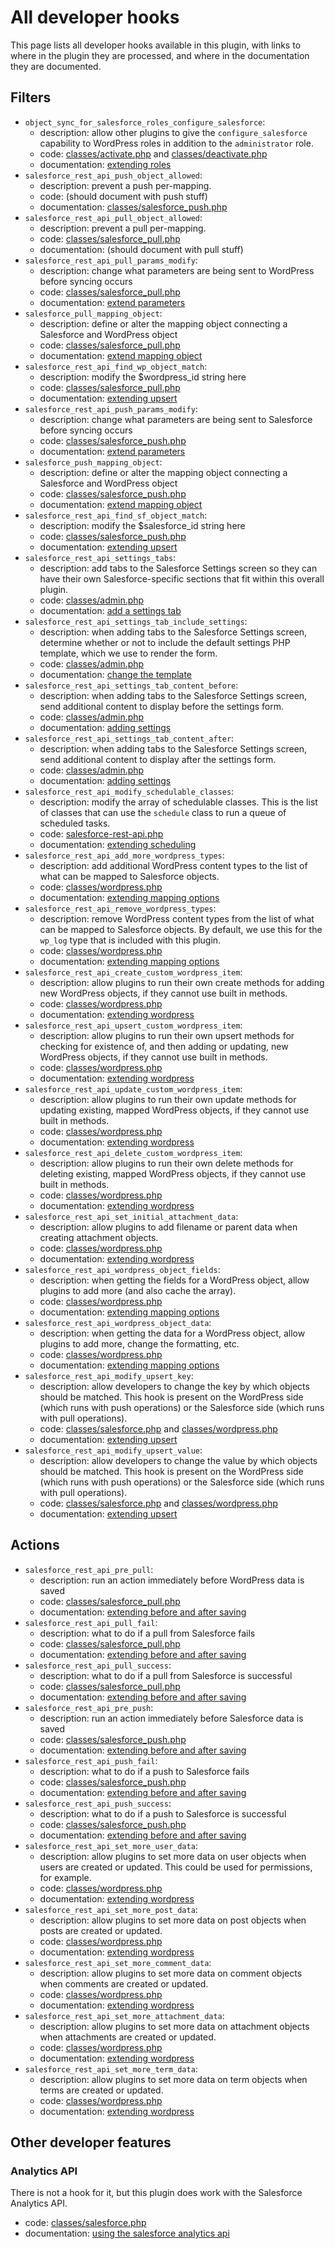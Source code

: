 # All developer hooks

This page lists all developer hooks available in this plugin, with links to where in the plugin they are processed, and where in the documentation they are documented.

## Filters

- `object_sync_for_salesforce_roles_configure_salesforce`:
    - description: allow other plugins to give the `configure_salesforce` capability to WordPress roles in addition to the `administrator` role.
    - code: [classes/activate.php](../classes/activate.php) and [classes/deactivate.php](../classes/deactivate.php)
    - documentation: [extending roles](./docs/extending-roles.md)
- `salesforce_rest_api_push_object_allowed`:
    - description: prevent a push per-mapping.
    - code: (should document with push stuff)
    - documentation: [classes/salesforce_push.php](../classes/salesforce_push.php)
- `salesforce_rest_api_pull_object_allowed`:
    - description: prevent a pull per-mapping.
    - code: [classes/salesforce_pull.php](../classes/salesforce_pull.php)
    - documentation: (should document with pull stuff)
- `salesforce_rest_api_pull_params_modify`:
    - description: change what parameters are being sent to WordPress before syncing occurs
    - code: [classes/salesforce_pull.php](../classes/salesforce_pull.php)
    - documentation: [extend parameters](extending-parameters.md#salesforce-push)
- `salesforce_pull_mapping_object`:
    - description: define or alter the mapping object connecting a Salesforce and WordPress object
    - code: [classes/salesforce_pull.php](../classes/salesforce_pull.php)
    - documentation: [extend mapping object](./extending-mapping-object.md#salesforce-pull)
- `salesforce_rest_api_find_wp_object_match`:
    - description: modify the $wordpress_id string here
    - code: [classes/salesforce_pull.php](../classes/salesforce_pull.php)
    - documentation: [extending upsert](./extending-upsert.md#make-a-custom-function-for-matching-items)
- `salesforce_rest_api_push_params_modify`:
    - description: change what parameters are being sent to Salesforce before syncing occurs
    - code: [classes/salesforce_push.php](../classes/salesforce_push.php)
    - documentation: [extend parameters](extending-parameters.md#salesforce-push)
- `salesforce_push_mapping_object`:
    - description: define or alter the mapping object connecting a Salesforce and WordPress object
    - code: [classes/salesforce_push.php](../classes/salesforce_push.php)
    - documentation: [extend mapping object](./extending-mapping-object.md#salesforce-push)
- `salesforce_rest_api_find_sf_object_match`:
    - description: modify the $salesforce_id string here
    - code: [classes/salesforce_push.php](../classes/salesforce_push.php)
    - documentation: [extending upsert](./extending-upsert.md#make-a-custom-function-for-matching-items)
- `salesforce_rest_api_settings_tabs`:
    - description: add tabs to the Salesforce Settings screen so they can have their own Salesforce-specific sections that fit within this overall plugin.
    - code: [classes/admin.php](../classes/admin.php)
    - documentation: [add a settings tab](./docs/adding-settings.md#add-a-settings-tab)
- `salesforce_rest_api_settings_tab_include_settings`:
    - description: when adding tabs to the Salesforce Settings screen, determine whether or not to include the default settings PHP template, which we use to render the form.
    - code: [classes/admin.php](../classes/admin.php)
    - documentation: [change the template](./docs/adding-settings.md#change-the-template)
- `salesforce_rest_api_settings_tab_content_before`:
    - description: when adding tabs to the Salesforce Settings screen, send additional content to display before the settings form.
    - code: [classes/admin.php](../classes/admin.php)
    - documentation: [adding settings](./docs/adding-settings.md#add-content-to-a-tab)
- `salesforce_rest_api_settings_tab_content_after`:
    - description: when adding tabs to the Salesforce Settings screen, send additional content to display after the settings form.
    - code: [classes/admin.php](../classes/admin.php)
    - documentation: [adding settings](./docs/adding-settings.md#add-content-to-a-tab)
- `salesforce_rest_api_modify_schedulable_classes`:
    - description: modify the array of schedulable classes. This is the list of classes that can use the `schedule` class to run a queue of scheduled tasks.
    - code: [salesforce-rest-api.php](../../salesforce-rest-api.php)
    - documentation: [extending scheduling](./extending-scheduling.md)
- `salesforce_rest_api_add_more_wordpress_types`:
    - description: add additional WordPress content types to the list of what can be mapped to Salesforce objects.
    - code: [classes/wordpress.php](../classes/wordpress.php)
    - documentation: [extending mapping options](./extending-mapping-options.md#available-wordpress-objects)
- `salesforce_rest_api_remove_wordpress_types`:
    - description: remove WordPress content types from the list of what can be mapped to Salesforce objects. By default, we use this for the `wp_log` type that is included with this plugin.
    - code: [classes/wordpress.php](../classes/wordpress.php)
    - documentation: [extending mapping options](./extending-mapping-options.md#available-wordpress-objects)
- `salesforce_rest_api_create_custom_wordpress_item`:
    - description: allow plugins to run their own create methods for adding new WordPress objects, if they cannot use built in methods.
    - code: [classes/wordpress.php](../classes/wordpress.php)
    - documentation: [extending wordpress](./extending-wordpress.md#working-with-custom-objects)
- `salesforce_rest_api_upsert_custom_wordpress_item`:
    - description: allow plugins to run their own upsert methods for checking for existence of, and then adding or updating, new WordPress objects, if they cannot use built in methods.
    - code: [classes/wordpress.php](../classes/wordpress.php)
    - documentation: [extending wordpress](./extending-wordpress.md#working-with-custom-objects)
- `salesforce_rest_api_update_custom_wordpress_item`:
    - description: allow plugins to run their own update methods for updating existing, mapped WordPress objects, if they cannot use built in methods.
    - code: [classes/wordpress.php](../classes/wordpress.php)
    - documentation: [extending wordpress](./extending-wordpress.md#working-with-custom-objects)
- `salesforce_rest_api_delete_custom_wordpress_item`:
    - description: allow plugins to run their own delete methods for deleting existing, mapped WordPress objects, if they cannot use built in methods.
    - code: [classes/wordpress.php](../classes/wordpress.php)
    - documentation: [extending wordpress](./extending-wordpress.md#working-with-custom-objects)
- `salesforce_rest_api_set_initial_attachment_data`:
    - description: allow plugins to add filename or parent data when creating attachment objects.
    - code: [classes/wordpress.php](../classes/wordpress.php)
    - documentation: [extending wordpress](./extending-wordpress.md#for-attachments)
- `salesforce_rest_api_wordpress_object_fields`:
    - description: when getting the fields for a WordPress object, allow plugins to add more (and also cache the array).
    - code: [classes/wordpress.php](../classes/wordpress.php)
    - documentation: [extending mapping options](./extending-mapping-options.md#available-wordpress-fields)
- `salesforce_rest_api_wordpress_object_data`:
    - description: when getting the data for a WordPress object, allow plugins to add more, change the formatting, etc.
    - code: [classes/wordpress.php](../classes/wordpress.php)
    - documentation: [extending mapping options](./extending-mapping-options.md#wordpress-object-data)
- `salesforce_rest_api_modify_upsert_key`:
    - description: allow developers to change the key by which objects should be matched. This hook is present on the WordPress side (which runs with push operations) or the Salesforce side (which runs with pull operations).
    - code: [classes/salesforce.php](../classes/salesforce.php) and [classes/wordpress.php](../classes/wordpress.php)
    - documentation: [extending upsert](./extending-upsert.md#change-the-key-or-value-for-the-upsert-match)
- `salesforce_rest_api_modify_upsert_value`:
    - description: allow developers to change the value by which objects should be matched. This hook is present on the WordPress side (which runs with push operations) or the Salesforce side (which runs with pull operations).
    - code: [classes/salesforce.php](../classes/salesforce.php) and [classes/wordpress.php](../classes/wordpress.php)
    - documentation: [extending upsert](./extending-upsert.md#change-the-key-or-value-for-the-upsert-match)

## Actions

- `salesforce_rest_api_pre_pull`:
    - description: run an action immediately before WordPress data is saved
    - code: [classes/salesforce_pull.php](../classes/salesforce_pull.php)
    - documentation: [extending before and after saving](./extending-before-and-after-saving.md#salesforce-pull)
- `salesforce_rest_api_pull_fail`:
    - description: what to do if a pull from Salesforce fails
    - code: [classes/salesforce_pull.php](../classes/salesforce_pull.php)
    - documentation: [extending before and after saving](./extending-before-and-after-saving.md#salesforce-pull)
- `salesforce_rest_api_pull_success`:
    - description: what to do if a pull from Salesforce is successful
    - code: [classes/salesforce_pull.php](../classes/salesforce_pull.php)
    - documentation: [extending before and after saving](./extending-before-and-after-saving.md#salesforce-pull)
- `salesforce_rest_api_pre_push`:
    - description: run an action immediately before Salesforce data is saved
    - code: [classes/salesforce_push.php](../classes/salesforce_push.php)
    - documentation: [extending before and after saving](./extending-before-and-after-saving.md#salesforce-push)
- `salesforce_rest_api_push_fail`:
    - description: what to do if a push to Salesforce fails
    - code: [classes/salesforce_push.php](../classes/salesforce_push.php)
    - documentation: [extending before and after saving](./extending-before-and-after-saving.md#salesforce-push)
- `salesforce_rest_api_push_success`:
    - description: what to do if a push to Salesforce is successful
    - code: [classes/salesforce_push.php](../classes/salesforce_push.php)
    - documentation: [extending before and after saving](./extending-before-and-after-saving.md#salesforce-push)
- `salesforce_rest_api_set_more_user_data`:
    - description: allow plugins to set more data on user objects when users are created or updated. This could be used for permissions, for example.
    - code: [classes/wordpress.php](../classes/wordpress.php)
    - documentation: [extending wordpress](./extending-wordpress.md#doing-more-with-default-objects)
- `salesforce_rest_api_set_more_post_data`:
    - description: allow plugins to set more data on post objects when posts are created or updated.
    - code: [classes/wordpress.php](../classes/wordpress.php)
    - documentation: [extending wordpress](./extending-wordpress.md#doing-more-with-default-objects)
- `salesforce_rest_api_set_more_comment_data`:
    - description: allow plugins to set more data on comment objects when comments are created or updated.
    - code: [classes/wordpress.php](../classes/wordpress.php)
    - documentation: [extending wordpress](./extending-wordpress.md#doing-more-with-default-objects)
- `salesforce_rest_api_set_more_attachment_data`:
    - description: allow plugins to set more data on attachment objects when attachments are created or updated.
    - code: [classes/wordpress.php](../classes/wordpress.php)
    - documentation: [extending wordpress](./extending-wordpress.md#doing-more-with-default-objects)
- `salesforce_rest_api_set_more_term_data`:
    - description: allow plugins to set more data on term objects when terms are created or updated.
    - code: [classes/wordpress.php](../classes/wordpress.php)
    - documentation: [extending wordpress](./extending-wordpress.md#doing-more-with-default-objects)

## Other developer features

### Analytics API

There is not a hook for it, but this plugin does work with the Salesforce Analytics API.

- code: [classes/salesforce.php](../classes/salesforce.php)
- documentation: [using the salesforce analytics api](./using-salesforce-analytics-api.md)
